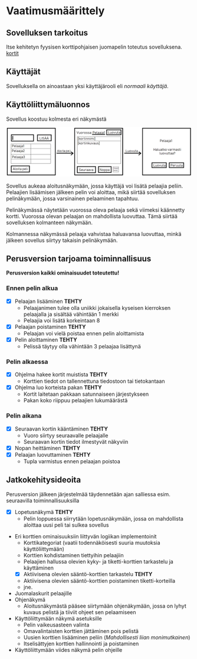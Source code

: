 ﻿# Vaatimusmäärittely

## Sovelluksen tarkoitus

Itse kehitetyn fyysisen korttipohjaisen juomapelin toteutus sovelluksena. 
[kortit](https://drive.google.com/drive/folders/16hBqs6dDaSH-T-GKFYN9Hh7Yt22KrmyP?usp=sharing)

## Käyttäjät

Sovelluksella on ainoastaan yksi käyttäjärooli eli _normaali käyttäjä_.

## Käyttöliittymäluonnos

Sovellus koostuu kolmesta eri näkymästä

![alustavaUI.png](https://github.com/Jeemlei/ot-harjoitustyo/blob/master/dokumentaatio/Kuvat/alustavaUI.png)

Sovellus aukeaa aloitusnäkymään, jossa käyttäjä voi lisätä pelaajia peliin. Pelaajien lisäämisen jälkeen pelin voi aloittaa, mikä siirtää sovelluksen pelinäkymään, jossa varsinainen pelaaminen tapahtuu. 

Pelinäkymässä näytetään vuorossa oleva pelaaja sekä viimeksi käännetty kortti. Vuorossa olevan pelaajan on mahdollista luovuttaa. Tämä siirtää sovelluksen kolmanteen näkymään.

Kolmannessa näkymässä pelaaja vahvistaa haluavansa luovuttaa, minkä jälkeen sovellus siirtyy takaisin pelinäkymään.

## Perusversion tarjoama toiminnallisuus

**Perusversion kaikki ominaisuudet toteutettu!**

### Ennen pelin alkua

- [x] Pelaajan lisääminen **TEHTY**
  - Pelaajanimen tulee olla uniikki jokaisella kyseisen kierroksen pelaajalla ja sisältää vähintään 1 merkki
  - Pelaajia voi lisätä korkeintaan 8
- [x] Pelaajan poistaminen **TEHTY**
  - Pelaajan voi vielä poistaa ennen pelin aloittamista
- [x] Pelin aloittaminen **TEHTY**
  - Pelissä täytyy olla vähintään 3 pelaajaa lisättynä

### Pelin alkaessa

- [x] Ohjelma hakee kortit muistista **TEHTY**
  - Korttien tiedot on tallennettuna tiedostoon tai tietokantaan
- [x] Ohjelma luo korteista pakan **TEHTY**
  - Kortit laitetaan pakkaan satunnaiseen järjestykseen
  - Pakan koko riippuu pelaajien lukumäärästä

### Pelin aikana

- [x] Seuraavan kortin kääntäminen **TEHTY**
  - Vuoro siirtyy seuraavalle pelaajalle
  - Seuraavan kortin tiedot ilmestyvät näkyviin
- [x] Nopan heittäminen **TEHTY**
- [x] Pelaajan luovuttaminen **TEHTY**
  - Tupla varmistus ennen pelaajan poistoa

## Jatkokehitysideoita

Perusversion jälkeen järjestelmää täydennetään ajan salliessa esim. seuraavilla toiminnallisuuksilla

- [x] Lopetusnäkymä **TEHTY**
  - Pelin loppuessa siirrytään lopetusnäkymään, jossa on mahdollista aloittaa uusi peli tai sulkea sovellus
- Eri korttien ominaisuuksiin liittyvän logiikan implementoinit
  - Korttikategoriat (vaatii todennäköisesti suuria muutoksia käyttöliittymään)
  - Korttien kohdistaminen tiettyihin pelaajiin
  - Pelaajien hallussa olevien kyky- ja tiketti-korttien tarkastelu ja käyttäminen
  - [x] Aktiivisena olevien sääntö-korttien tarkastelu **TEHTY**
  - Aktiivisena olevien sääntö-korttien poistaminen tiketti-korteilla
  - jne.
- Juomalaskurit pelaajille
- Ohjenäkymä
  - Aloitusnäkymästä pääsee siirtymään ohjenäkymään, jossa on lyhyt kuvaus pelistä ja tiiviit ohjeet sen pelaamiseen
- Käyttöliittymään näkymä asetuksille
  - Pelin vaikeusasteen valinta
  - Omavalintaisten korttien jättäminen pois pelistä
  - Uusien korttien lisääminen peliin (*Mahdollisesti liian monimutkainen*)
  - Itselisättyjen korttien hallinnointi ja poistaminen
- Käyttöliittymään viides näkymä pelin ohjeille
